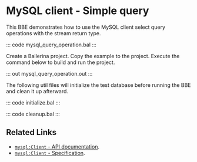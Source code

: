 # MySQL client - Simple query

This BBE demonstrates how to use the MySQL client select query operations with the stream return type. 

::: code mysql_query_operation.bal :::

Create a Ballerina project. Copy the example to the project. Execute the command below to build and run the project.

::: out mysql_query_operation.out :::

The following util files will initialize the test database before running the BBE and clean it up afterward.

::: code initialize.bal :::

::: code cleanup.bal :::

## Related Links
- [`mysql:Client` - API documentation](https://lib.ballerina.io/ballerinax/mysql/latest/).
- [`mysql:Client` - Specification](https://github.com/ballerina-platform/module-ballerinax-mysql/blob/master/docs/spec/spec.md).
